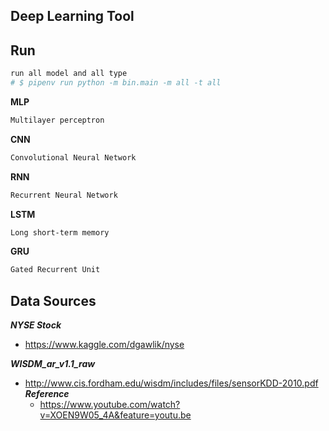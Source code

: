 ## Deep Learning Tool

## Run

```bash
run all model and all type
# $ pipenv run python -m bin.main -m all -t all
```

**MLP**

```bash
Multilayer perceptron
```

**CNN**
```bash
Convolutional Neural Network
```

**RNN**
```bash
Recurrent Neural Network
```


**LSTM**
```bash
Long short-term memory
```

**GRU**
```bash
Gated Recurrent Unit
```

## Data Sources

***NYSE Stock***
- https://www.kaggle.com/dgawlik/nyse

***WISDM_ar_v1.1_raw***
- http://www.cis.fordham.edu/wisdm/includes/files/sensorKDD-2010.pdf
    ***Reference***
    - https://www.youtube.com/watch?v=XOEN9W05_4A&feature=youtu.be
